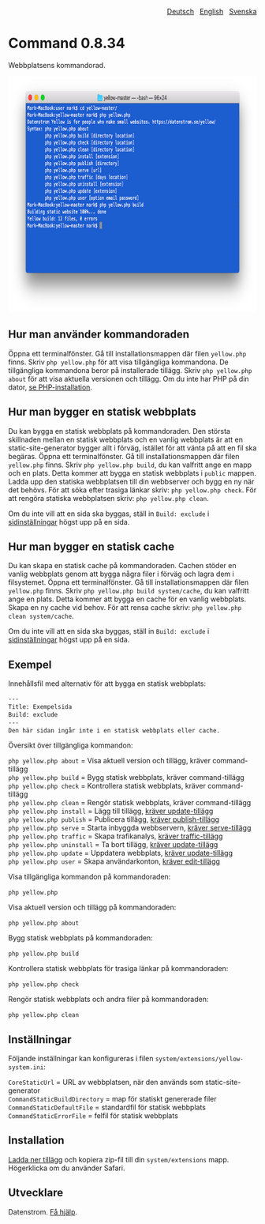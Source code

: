 <p align="right"><a href="README-de.md">Deutsch</a> &nbsp; <a href="README.md">English</a> &nbsp; <a href="README-sv.md">Svenska</a></p>

# Command 0.8.34

Webbplatsens kommandorad.

<p align="center"><img src="command-screenshot.png?raw=true" width="794" height="478" alt="Skärmdump"></p>

## Hur man använder kommandoraden

Öppna ett terminalfönster. Gå till installationsmappen där filen `yellow.php` finns. Skriv `php yellow.php` för att visa tillgängliga kommandona. De tillgängliga kommandona beror på installerade tillägg. Skriv `php yellow.php about` för att visa aktuella versionen och tillägg. Om du inte har PHP på din dator, [se PHP-installation](https://www.php.net/manual/en/install.php).

## Hur man bygger en statisk webbplats

Du kan bygga en statisk webbplats på kommandoraden. Den största skillnaden mellan en statisk webbplats och en vanlig webbplats är att en static-site-generator bygger allt i förväg, istället för att vänta på att en fil ska begäras. Öppna ett terminalfönster. Gå till installationsmappen där filen `yellow.php` finns. Skriv `php yellow.php build`, du kan valfritt ange en mapp och en plats. Detta kommer att bygga en statisk webbplats i `public` mappen. Ladda upp den statiska webbplatsen till din webbserver och bygg en ny när det behövs. För att söka efter trasiga länkar skriv: `php yellow.php check`. För att rengöra statiska webbplatsen skriv: `php yellow.php clean`.

Om du inte vill att en sida ska byggas, ställ in `Build: exclude` i [sidinställningar](https://github.com/datenstrom/yellow-extensions/tree/master/source/core/README-sv.md#inställningar-page) högst upp på en sida.

## Hur man bygger en statisk cache

Du kan skapa en statisk cache på kommandoraden. Cachen stöder en vanlig webbplats genom att bygga några filer i förväg och lagra dem i filsystemet. Öppna ett terminalfönster. Gå till installationsmappen där filen `yellow.php` finns. Skriv `php yellow.php build system/cache`, du kan valfritt ange en plats. Detta kommer att bygga en cache för en vanlig webbplats. Skapa en ny cache vid behov. För att rensa cache skriv: `php yellow.php clean system/cache`.

Om du inte vill att en sida ska byggas, ställ in `Build: exclude` i [sidinställningar](https://github.com/datenstrom/yellow-extensions/tree/master/source/core/README-sv.md#inställningar-page) högst upp på en sida.

## Exempel

Innehållsfil med alternativ för att bygga en statisk webbplats:

    ---
    Title: Exempelsida
    Build: exclude
    ---
    Den här sidan ingår inte i en statisk webbplats eller cache.

Översikt över tillgängliga kommandon:

`php yellow.php about` = Visa aktuell version och tillägg, kräver command-tillägg  
`php yellow.php build` = Bygg statisk webbplats, kräver command-tillägg  
`php yellow.php check` = Kontrollera statisk webbplats, kräver command-tillägg  
`php yellow.php clean` = Rengör statisk webbplats, kräver command-tillägg  
`php yellow.php install` = Lägg till tillägg, [kräver update-tillägg](https://github.com/datenstrom/yellow-extensions/tree/master/source/update/README-sv.md)  
`php yellow.php publish` = Publicera tillägg, [kräver publish-tillägg](https://github.com/datenstrom/yellow-extensions/tree/master/source/publish/README-sv.md)  
`php yellow.php serve` = Starta inbyggda webbservern, [kräver serve-tillägg](https://github.com/datenstrom/yellow-extensions/tree/master/source/serve/README-sv.md)  
`php yellow.php traffic` = Skapa trafikanalys, [kräver traffic-tillägg](https://github.com/datenstrom/yellow-extensions/tree/master/source/traffic/README-sv.md)  
`php yellow.php uninstall` = Ta bort tillägg, [kräver update-tillägg](https://github.com/datenstrom/yellow-extensions/tree/master/source/update/README-sv.md)  
`php yellow.php update` = Uppdatera webbplats, [kräver update-tillägg](https://github.com/datenstrom/yellow-extensions/tree/master/source/update/README-sv.md)  
`php yellow.php user` = Skapa användarkonton, [kräver edit-tillägg](https://github.com/datenstrom/yellow-extensions/tree/master/source/edit/README-sv.md)  

Visa tillgängliga kommandon på kommandoraden:

`php yellow.php`

Visa aktuell version och tillägg på kommandoraden:
 
`php yellow.php about`

Bygg statisk webbplats på kommandoraden: 

`php yellow.php build`  

Kontrollera statisk webbplats för trasiga länkar på kommandoraden:

`php yellow.php check`  

Rengör statisk webbplats och andra filer på kommandoraden:

`php yellow.php clean`  

## Inställningar

Följande inställningar kan konfigureras i filen `system/extensions/yellow-system.ini`:

`CoreStaticUrl` = URL av webbplatsen, när den används som static-site-generator  
`CommandStaticBuildDirectory` = map för statiskt genererade filer  
`CommandStaticDefaultFile` = standardfil för statisk webbplats  
`CommandStaticErrorFile` = felfil för statisk webbplats  

## Installation

[Ladda ner tillägg](https://github.com/datenstrom/yellow-extensions/raw/master/zip/command.zip) och kopiera zip-fil till din `system/extensions` mapp. Högerklicka om du använder Safari.

## Utvecklare

Datenstrom. [Få hjälp](https://datenstrom.se/sv/yellow/help/).
